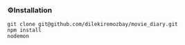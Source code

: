 ### ⚙️**Installation**

```
git clone git@github.com/dilekiremozbay/movie_diary.git
npm install
nodemon

```
